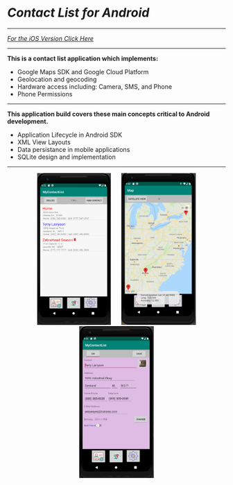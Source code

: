 # _Contact List for Android_
____

_[For the iOS Version Click Here ](https://github.com/HarryDulaney/Contact-List-iOS)_
____
**This is a contact list application which implements:**

 -  Google Maps SDK and Google Cloud Platform
 -  Geolocation and geocoding
 -  Hardware access including: Camera, SMS, and Phone  
 -  Phone Permissions
____
**This application build covers these main concepts critical to Android development.**
 - Application Lifecycle in Android SDK
 - XML View Layouts
 - Data persistance in mobile applications
 - SQLite design and implementation
 
____

<div align="center">
 <img src="/screenshots/list-view-screen.png"  height="350px" hspace="10"/>
 <img src="/screenshots/map-view-regscreen.png"  height="350px" hspace="10"/>
  <img src="/screenshots/add-contact-screen.png"  height="350px" hspace="10"/>
 </div>




